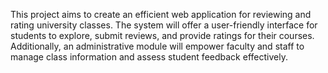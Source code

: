 This project aims to create an efficient web application for reviewing and rating university
classes. The system will offer a user-friendly interface for students to explore, submit
reviews, and provide ratings for their courses. Additionally, an administrative module
will empower faculty and staff to manage class information and assess student feedback
effectively.
